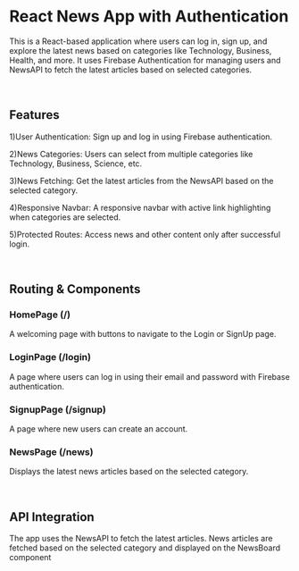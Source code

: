 <h1>React News App with Authentication</h1>
<p>This is a React-based application where users can log in, sign up, and explore the latest news based on categories like Technology, Business, Health, and more. It uses Firebase Authentication for managing users and NewsAPI to fetch the latest articles based on selected categories.</p>
<br>
<h2>Features</h2>
<p>1)User Authentication: Sign up and log in using Firebase authentication.</p>
<p>2)News Categories: Users can select from multiple categories like Technology, Business, Science, etc.</p>
<p>3)News Fetching: Get the latest articles from the NewsAPI based on the selected category.</p>
<p>4)Responsive Navbar: A responsive navbar with active link highlighting when categories are selected.</p>
<p>5)Protected Routes: Access news and other content only after successful login.</p>
<br>
<h2>Routing & Components</h2>
<h3>HomePage (/)</h3>
<p>A welcoming page with buttons to navigate to the Login or SignUp page.</p>
<h3>LoginPage (/login)</h3>
<p>A page where users can log in using their email and password with Firebase authentication.</p>
<h3>SignupPage (/signup)</h3>
<p>A page where new users can create an account.</p>
<h3>NewsPage (/news)</h3>
<p>Displays the latest news articles based on the selected category.</p>
<br>
<h2>API Integration</h2>
<p>The app uses the NewsAPI to fetch the latest articles. News articles are fetched based on the selected category and displayed on the NewsBoard component</p>
